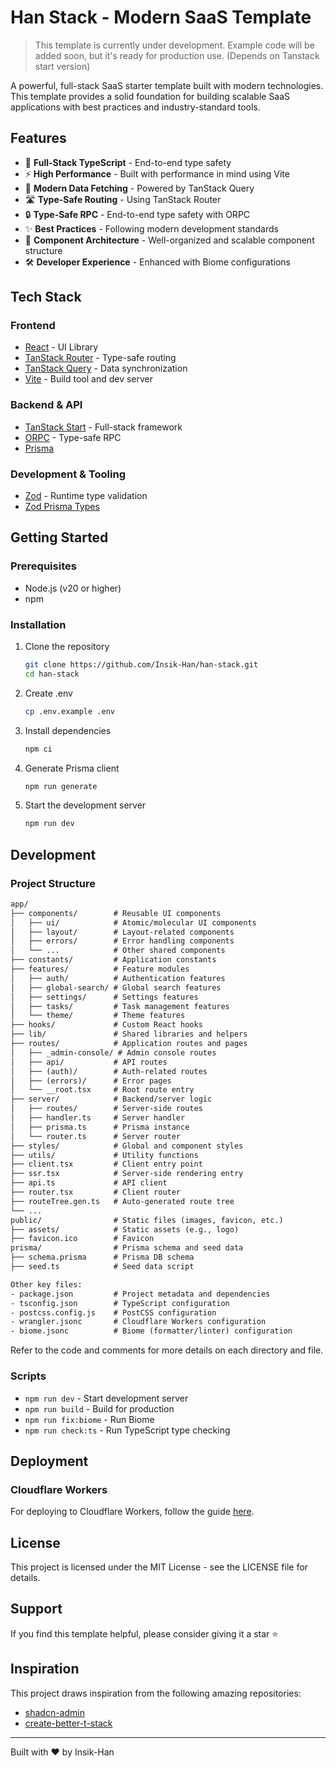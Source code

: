 # Han Stack - Modern SaaS Template

> This template is currently under development. Example code will be added soon, but it's ready for production use. (Depends on Tanstack start version)

A powerful, full-stack SaaS starter template built with modern technologies. This template provides a solid foundation for building scalable SaaS applications with best practices and industry-standard tools.

## Features

- 🚀 **Full-Stack TypeScript** - End-to-end type safety
- ⚡ **High Performance** - Built with performance in mind using Vite
- 🔄 **Modern Data Fetching** - Powered by TanStack Query
- 🛣️ **Type-Safe Routing** - Using TanStack Router
- 🔒 **Type-Safe RPC** - End-to-end type safety with ORPC
- ✨ **Best Practices** - Following modern development standards
- 🎨 **Component Architecture** - Well-organized and scalable component structure
- 🛠️ **Developer Experience** - Enhanced with Biome configurations

## Tech Stack

### Frontend

- [React](https://react.dev) - UI Library
- [TanStack Router](https://tanstack.com/router/latest) - Type-safe routing
- [TanStack Query](https://tanstack.com/query/latest) - Data synchronization
- [Vite](https://vitejs.dev) - Build tool and dev server

### Backend & API

- [TanStack Start](https://tanstack.com/start/latest) - Full-stack framework
- [ORPC](https://orpc.unnoq.com) - Type-safe RPC
- [Prisma](https://www.prisma.io/)

### Development & Tooling

- [Zod](https://zod.dev) - Runtime type validation
- [Zod Prisma Types](https://github.com/chrishoermann/zod-prisma-types)

## Getting Started

### Prerequisites

- Node.js (v20 or higher)
- npm

### Installation

1. Clone the repository

    ```bash
    git clone https://github.com/Insik-Han/han-stack.git
    cd han-stack
    ```

2. Create .env

    ```bash
    cp .env.example .env
    ```

3. Install dependencies

    ```bash
    npm ci
    ```

4. Generate Prisma client

    ```bash
    npm run generate
    ```

5. Start the development server

    ```bash
    npm run dev
    ```

## Development

### Project Structure

```txt
app/
├── components/        # Reusable UI components
│   ├── ui/            # Atomic/molecular UI components
│   ├── layout/        # Layout-related components
│   ├── errors/        # Error handling components
│   └── ...            # Other shared components
├── constants/         # Application constants
├── features/          # Feature modules
│   ├── auth/          # Authentication features
│   ├── global-search/ # Global search features
│   ├── settings/      # Settings features
│   ├── tasks/         # Task management features
│   └── theme/         # Theme features
├── hooks/             # Custom React hooks
├── lib/               # Shared libraries and helpers
├── routes/            # Application routes and pages
│   ├── _admin-console/ # Admin console routes
│   ├── api/           # API routes
│   ├── (auth)/        # Auth-related routes
│   ├── (errors)/      # Error pages
│   └── __root.tsx     # Root route entry
├── server/            # Backend/server logic
│   ├── routes/        # Server-side routes
│   ├── handler.ts     # Server handler
│   ├── prisma.ts      # Prisma instance
│   └── router.ts      # Server router
├── styles/            # Global and component styles
├── utils/             # Utility functions
├── client.tsx         # Client entry point
├── ssr.tsx            # Server-side rendering entry
├── api.ts             # API client
├── router.tsx         # Client router
├── routeTree.gen.ts   # Auto-generated route tree
└── ...
public/                # Static files (images, favicon, etc.)
├── assets/            # Static assets (e.g., logo)
├── favicon.ico        # Favicon
prisma/                # Prisma schema and seed data
├── schema.prisma      # Prisma DB schema
├── seed.ts            # Seed data script

Other key files:
- package.json         # Project metadata and dependencies
- tsconfig.json        # TypeScript configuration
- postcss.config.js    # PostCSS configuration
- wrangler.jsonc       # Cloudflare Workers configuration
- biome.jsonc          # Biome (formatter/linter) configuration
```

Refer to the code and comments for more details on each directory and file.

### Scripts

- `npm run dev` - Start development server
- `npm run build` - Build for production
- `npm run fix:biome` - Run Biome
- `npm run check:ts` - Run TypeScript type checking

## Deployment

### Cloudflare Workers

For deploying to Cloudflare Workers, follow the guide [here](https://gist.github.com/slawton3/509f61c8e764e544d063cdd93b53c363).

## License

This project is licensed under the MIT License - see the LICENSE file for details.

## Support

If you find this template helpful, please consider giving it a star ⭐️

## Inspiration

This project draws inspiration from the following amazing repositories:

- [shadcn-admin](https://github.com/satnaing/shadcn-admin)
- [create-better-t-stack](https://github.com/AmanVarshney01/create-better-t-stack)

---

Built with ❤️ by Insik-Han
